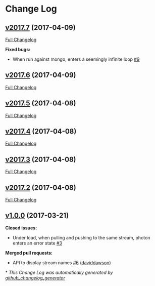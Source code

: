 # Change Log

## [v2017.7](https://github.com/muoncore/photon/tree/v2017.7) (2017-04-09)
[Full Changelog](https://github.com/muoncore/photon/compare/v2017.6...v2017.7)

**Fixed bugs:**

- When run against mongo, enters a seemingly infinite loop [\#9](https://github.com/muoncore/photon/issues/9)

## [v2017.6](https://github.com/muoncore/photon/tree/v2017.6) (2017-04-09)
[Full Changelog](https://github.com/muoncore/photon/compare/v2017.5...v2017.6)

## [v2017.5](https://github.com/muoncore/photon/tree/v2017.5) (2017-04-08)
[Full Changelog](https://github.com/muoncore/photon/compare/v2017.4...v2017.5)

## [v2017.4](https://github.com/muoncore/photon/tree/v2017.4) (2017-04-08)
[Full Changelog](https://github.com/muoncore/photon/compare/v2017.3...v2017.4)

## [v2017.3](https://github.com/muoncore/photon/tree/v2017.3) (2017-04-08)
[Full Changelog](https://github.com/muoncore/photon/compare/v2017.2...v2017.3)

## [v2017.2](https://github.com/muoncore/photon/tree/v2017.2) (2017-04-08)
[Full Changelog](https://github.com/muoncore/photon/compare/v1.0.0...v2017.2)

## [v1.0.0](https://github.com/muoncore/photon/tree/v1.0.0) (2017-03-21)
**Closed issues:**

- Under load, when pulling and pushing to the same stream, photon enters an error state [\#3](https://github.com/muoncore/photon/issues/3)

**Merged pull requests:**

- API to display stream names [\#6](https://github.com/muoncore/photon/pull/6) ([daviddawson](https://github.com/daviddawson))



\* *This Change Log was automatically generated by [github_changelog_generator](https://github.com/skywinder/Github-Changelog-Generator)*